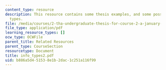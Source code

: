 ```yaml
---
content_type: resource
description: This resource contains some thesis examples, and some possible information
  types.
file: /media/courses/2-tha-undergraduate-thesis-for-course-2-a-january-iap-2007/b886a5d451538e1b2dac1c251a116f99_info_types2.pdf
file_type: application/pdf
learning_resource_types: []
ocw_type: OCWFile
parent_title: Related Resources
parent_type: CourseSection
resourcetype: Document
title: info_types2.pdf
uid: b886a5d4-5153-8e1b-2dac-1c251a116f99
---
```

